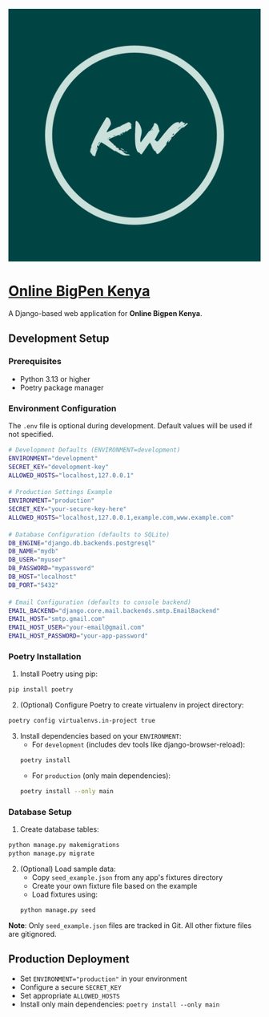 ![](./apps/core/base/static/base/img/logo.png)

# [Online BigPen Kenya](https://github.com/tawalabora/bigpen)

A Django-based web application for **Online Bigpen Kenya**.

<!-- ## Features
- Feature 1
- Feature 2
- [Add your key features here] -->

## Development Setup

### Prerequisites
- Python 3.13 or higher
- Poetry package manager

### Environment Configuration

The `.env` file is optional during development. Default values will be used if not specified.

```bash
# Development Defaults (ENVIRONMENT=development)
ENVIRONMENT="development"
SECRET_KEY="development-key"
ALLOWED_HOSTS="localhost,127.0.0.1"

# Production Settings Example
ENVIRONMENT="production"
SECRET_KEY="your-secure-key-here"
ALLOWED_HOSTS="localhost,127.0.0.1,example.com,www.example.com"

# Database Configuration (defaults to SQLite)
DB_ENGINE="django.db.backends.postgresql"
DB_NAME="mydb"
DB_USER="myuser"
DB_PASSWORD="mypassword"
DB_HOST="localhost"
DB_PORT="5432"

# Email Configuration (defaults to console backend)
EMAIL_BACKEND="django.core.mail.backends.smtp.EmailBackend"
EMAIL_HOST="smtp.gmail.com"
EMAIL_HOST_USER="your-email@gmail.com"
EMAIL_HOST_PASSWORD="your-app-password"
```

### Poetry Installation

1. Install Poetry using pip:
```bash
pip install poetry
```

2. (Optional) Configure Poetry to create virtualenv in project directory:
```bash
poetry config virtualenvs.in-project true
```

3. Install dependencies based on your `ENVIRONMENT`:
   - For `development` (includes dev tools like django-browser-reload):
   ```bash
   poetry install
   ```
   - For `production` (only main dependencies):
   ```bash
   poetry install --only main
   ```

### Database Setup

1. Create database tables:
```bash
python manage.py makemigrations
python manage.py migrate
```

2. (Optional) Load sample data:
   - Copy `seed_example.json` from any app's fixtures directory
   - Create your own fixture file based on the example
   - Load fixtures using:
   ```bash
   python manage.py seed
   ```

**Note**: Only `seed_example.json` files are tracked in Git. All other fixture files are gitignored.

## Production Deployment
- Set `ENVIRONMENT="production"` in your environment
- Configure a secure `SECRET_KEY`
- Set appropriate `ALLOWED_HOSTS`
- Install only main dependencies: `poetry install --only main`
